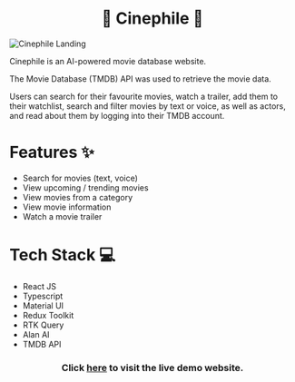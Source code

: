 <div align='center'>

  #  🍿 Cinephile 🍿
</div>

![Cinephile Landing](https://i.imgur.com/HvVyYyg.jpg)

Cinephile is an AI-powered movie database website.

The Movie Database (TMDB) API was used to retrieve the movie data.

Users can search for their favourite movies, watch a trailer, add them to their watchlist, search and filter movies by text or voice, as well as actors, and read about them by logging into their TMDB account.

# Features ✨

- Search for movies (text, voice)
- View upcoming / trending movies
- View movies from a category
- View movie information
- Watch a movie trailer


# Tech Stack 💻

- React JS
- Typescript
- Material UI
- Redux Toolkit
- RTK Query
- Alan AI
- TMDB API

<div align='center'>

### Click [here](https://cinephile-db.vercel.app/) to visit the live demo website.
</div>

